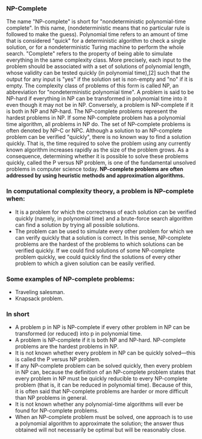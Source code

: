 ### NP-Complete
The name "NP-complete" is short for "nondeterministic polynomial-time complete". In this name, (nondeterministic means that no particular rule is followed to make the guess). Polynomial time refers to an amount of time that is considered "quick" for a deterministic algorithm to check a single solution, or for a nondeterministic Turing machine to perform the whole search. "Complete" refers to the property of being able to simulate everything in the same complexity class. More precisely, each input to the problem should be associated with a set of solutions of polynomial length, whose validity can be tested quickly (in polynomial time),[2] such that the output for any input is "yes" if the solution set is non-empty and "no" if it is empty. The complexity class of problems of this form is called NP, an abbreviation for "nondeterministic polynomial time". A problem is said to be NP-hard if everything in NP can be transformed in polynomial time into it even though it may not be in NP. Conversely, a problem is NP-complete if it is both in NP and NP-hard. The NP-complete problems represent the hardest problems in NP. If some NP-complete problem has a polynomial time algorithm, all problems in NP do. The set of NP-complete problems is often denoted by NP-C or NPC. Although a solution to an NP-complete problem can be verified "quickly", there is no known way to find a solution quickly. That is, the time required to solve the problem using any currently known algorithm increases rapidly as the size of the problem grows. As a consequence, determining whether it is possible to solve these problems quickly, called the P versus NP problem, is one of the fundamental unsolved problems in computer science today.<b> NP-complete problems are often addressed by using heuristic methods and approximation algorithms.</b> 
<br>
### In computational complexity theory, a problem is NP-complete when:
<ul>
<li>It is a problem for which the correctness of each solution can be verified quickly (namely, in polynomial time) and a brute-force search algorithm can find a solution by trying all possible solutions.</li>
<li>The problem can be used to simulate every other problem for which we can verify quickly that a solution is correct. In this sense, NP-complete problems are the hardest of the problems to which solutions can be verified quickly. If we could find solutions of some NP-complete problem quickly, we could quickly find the solutions of every other problem to which a given solution can be easily verified.</li>
</ul>

### Some examples of NP-complete problems:
- Traveling salesman.
- Knapsack problem.

### In short
- A problem p in NP is NP-complete if every other problem in NP can be transformed (or reduced) into p in polynomial time.<br>
- A problem is NP-complete if it is both NP and NP-hard. NP-complete problems are the hardest problems in NP. <br>
- It is not known whether every problem in NP can be quickly solved—this is called the P versus NP problem.<br>
- If any NP-complete problem can be solved quickly, then every problem in NP can, because the definition of an NP-complete problem states that every problem in NP must be quickly reducible to every NP-complete problem (that is, it can be reduced in polynomial time). Because of this, it is often said that NP-complete problems are harder or more difficult than NP problems in general.<br>
- It is not known whether any polynomial-time algorithms will ever be found for NP-complete problems.<br>
- When an NP-complete problem must be solved, one approach is to use a polynomial algorithm to approximate the solution; the answer thus obtained will not necessarily be optimal but will be reasonably close.
